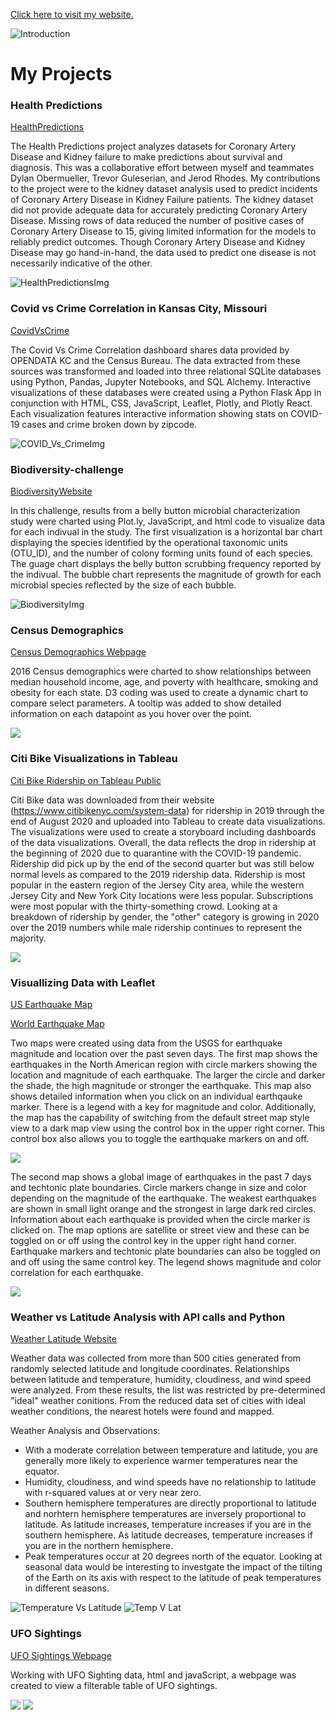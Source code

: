 [Click here to visit my website.](https://carleeyoung.github.io/)

![Introduction](intro2021.JPG)


# My Projects

### Health Predictions

[HealthPredictions](https://carleeyoung.github.io/Health-Prediction/templates/index.html)

The Health Predictions project analyzes datasets for Coronary Artery Disease and Kidney failure to make predictions about survival and diagnosis.  This was a collaborative effort between myself and teammates Dylan Obermueller, Trevor Guleserian, and Jerod Rhodes.  My contributions to the project were to the kidney dataset analysis used to predict incidents of Coronary Artery Disease in Kidney Failure patients.  The kidney dataset did not provide adequate data for accurately predicting Coronary Artery Disease.  Missing rows of data reduced the number of positive cases of Coronary Artery Disease to 15, giving limited information for the models to reliably predict outcomes.  Though Coronary Artery Disease and Kidney Disease may go hand-in-hand, the data used to predict one disease is not necessarily indicative of the other.

![HealthPredictionsImg](HealthPredictionsImg.PNG)

### Covid vs Crime Correlation in Kansas City, Missouri

[CovidVsCrime](https://carleeyoung-kc-covid-vs-crime.herokuapp.com/)

The Covid Vs Crime Correlation dashboard shares data provided by OPENDATA KC and the Census Bureau. The data extracted from these sources was transformed and loaded into three relational SQLite databases using Python, Pandas, Jupyter Notebooks, and SQL Alchemy.  Interactive visualizations of these databases were created using a Python Flask App in conjunction with HTML, CSS, JavaScript, Leaflet, Plotly, and Plotly React.  Each visualization features interactive information showing stats on COVID-19 cases and crime broken down by zipcode.  

![COVID_Vs_CrimeImg](COVID_Vs_Crime.png)

### Biodiversity-challenge

[BiodiversityWebsite](https://carleeyoung.github.io/biodiversity-challenge/)

In this challenge, results from a belly button microbial characterization study were charted using Plot.ly, JavaScript, and html code to visualize data for each indivual in the study. The first visualization is a horizontal bar chart displaying the species identified by the operational taxonomic units (OTU_ID), and the number of colony forming units found of each species. The guage chart displays the belly button scrubbing frequency reported by the indivual. The bubble chart represents the magnitude of growth for each microbial species reflected by the size of each bubble.

![BiodiversityImg](2020-08-06-17-03-05.png)

### Census Demographics

[Census Demographics Webpage](https://carleeyoung.github.io/D3-challenge/D3_data_journalism/)

2016 Census demographics were charted to show relationships between median household income, age, and poverty with healthcare, smoking and obesity for each state.  D3 coding was used to
create a dynamic chart to compare select parameters.  A tooltip was added to show detailed
information on each datapoint as you hover over the point.

![](2020-08-14-17-03-34.png)

### Citi Bike Visualizations in Tableau

[Citi Bike Ridership on Tableau Public](https://public.tableau.com/profile/carlee1533#!/vizhome/CitiBike_Analysis_15998401097300/Story1?publish=yes)

Citi Bike data was downloaded from their website (https://www.citibikenyc.com/system-data) for ridership in 2019 through the end of August 2020 and uploaded into Tableau to create data visualizations.  The visualizations were used to create a storyboard including dashboards of the data visualizations.  Overall, the data reflects the drop in ridership at the beginning of 2020 due to quarantine with the COVID-19 pandemic.  Ridership did pick up by the end of the second quarter but was still below normal levels as compared to the 2019 ridership data.  Ridership is most popular in the eastern region of the Jersey City area, while the western Jersey City and New York City locations were less popular.  Subscriptions were most popular with the thirty-something crowd.  Looking at a breakdown of ridership by gender, the "other" category is growing in 2020 over the 2019 numbers while male ridership continues to represent the majority.

![](Tabluea_CitiBike.png)

### Visuallizing Data with Leaflet
[US Earthquake Map](https://carleeyoung.github.io/Leaflet-Challenge/leaflet-Step-1/)

[World Earthquake Map](https://carleeyoung.github.io/Leaflet-Challenge/leaflet-Step-2/)

Two maps were created using data from the USGS for earthquake magnitude and location over the past seven days.
The first map shows the earthquakes in the North American region with circle markers showing the location and 
magnitude of each earthquake.  The larger the circle and darker the shade, the high magnitude or stronger the 
earthquake.  This map also shows detailed information when you click on an individual earthqauke marker.  There
is a legend with a key for magnitude and color.  Additionally, the map has the capability of switching from the
default street map style view to a dark map view using the control box in the upper right corner.  This control
box also allows you to toggle the earthquake markers on and off.

![](2020-08-19-15-57-35.png)

The second map shows a global image of earthquakes in the past 7 days and techtonic plate boundaries.  Circle
markers change in size and color depending on the magnitude of the earthquake.  The weakest earthquakes are 
shown in small light orange and the strongest in large dark red circles.  Information about each earthquake is
provided when the circle marker is clicked on.  The map options are satellite or street view and these can be
toggled on or off using the control key in the upper right hand corner.  Earthquake markers and techtonic plate
boundaries can also be toggled on and off using the same control key.  The legend shows magnitude and color
correlation for each earthquake.  

![](2020-08-19-16-02-39.png)

### Weather vs Latitude Analysis with API calls and Python

[Weather Latitude Website](https://carleeyoung.github.io/Web-Design-Challenge/index.html)

Weather data was collected from more than 500 cities generated from randomly selected latitude and longitude coordinates.  Relationships between latitude and temperature, humidity, cloudiness, and wind speed were analyzed. From these results, the list was restricted by pre-determined "ideal" weather conitions.  From the reduced data set of cities with ideal weather conditions, the nearest hotels were found and mapped.

Weather Analysis and Observations:

* With a moderate correlation between temperature and latitude, you are generally more likely to experience warmer temperatures near the equator.
* Humidity, cloudiness, and wind speeds have no relationship to latitude with r-squared values at or very near zero.
* Southern hemisphere temperatures are directly proportional to latitude and norhtern hemisphere temperatures are inversely proportional to latitude. As latitude increases, temperature increases if you are in the southern hemisphere. As latitude decreases, temperature increases if you are in the northern hemisphere.
* Peak temperatures occur at 20 degrees north of the equator. Looking at seasonal data would be interesting to investgate the impact of the tilting of the Earth on its axis with respect to the latitude of peak temperatures in different seasons.

![Temperature Vs Latitude](MaxTemperature_vs_Lat.png)  ![Temp V Lat](Lat_vs_Temp.png)


### UFO Sightings

[UFO Sightings Webpage](https://carleeyoung.github.io/javascript-challenge/UFO-level-1/)

Working with UFO Sighting data, html and javaScript, a webpage was created to view a filterable table of UFO sightings.

![](2020-08-01-17-09-51.png)
![](2020-08-01-17-11-00.png)
